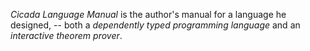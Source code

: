 _Cicada Language Manual_ is the author's manual for a language he designed,
-- both a _dependently typed programming language_
and an _interactive theorem prover_.

<readonlylink href="https://cdn.cicada-solo.cic.run/docs/manual.json" />
